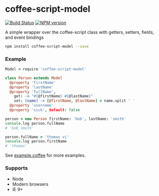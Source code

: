 coffee-script-model
===================

[![Build Status](https://secure.travis-ci.org/Automattic/coffee-script-model.png)](http://travis-ci.org/Automattic/coffee-script-model)
[![NPM version](https://badge.fury.io/js/coffee-script-model.png)](http://badge.fury.io/js/coffee-script-model)

A simple wrapper over the coffee-script class with getters, setters, fields, and event bindings

```bash
npm install coffee-script-model --save
```

### Example

```coffee
Model = require 'coffee-script-model'

class Person extends Model
  @property 'firstName'
  @property 'lastName'
  @property 'fullName',
    get: -> "#{@firstName} #{@lastName}"
    set: (name) -> [@firstName, @lastName] = name.split ' '
  @property 'username'
  @property 'sick', default: false

person = new Person firstName: 'bob', lastName: 'smith'
console.log person.fullName
# 'bob smith'

person.fullName = 'thomas vi'
console.log person.firstName
# 'thomas'
```

See [example.coffee](example.coffee) for more examples.

### Supports
  - Node
  - Modern browsers
  - IE 9+
